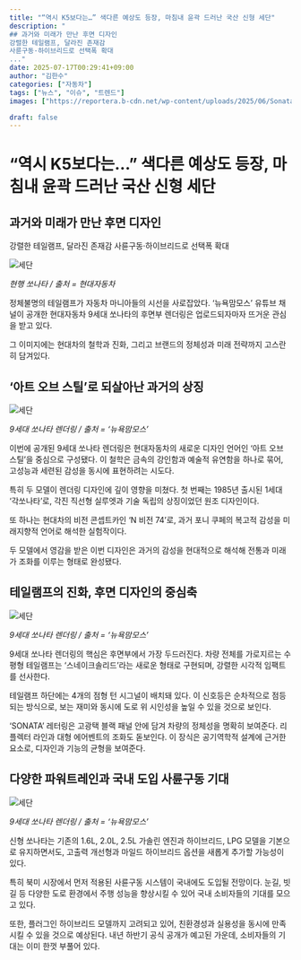 ```yaml
---
title: "“역시 K5보다는…” 색다른 예상도 등장, 마침내 윤곽 드러난 국산 신형 세단"
description: "
## 과거와 미래가 만난 후면 디자인
강렬한 테일램프, 달라진 존재감
사륜구동·하이브리드로 선택폭 확대
..."
date: 2025-07-17T00:29:41+09:00
author: "김한수"
categories: ["자동차"]
tags: ["뉴스", "이슈", "트렌드"]
images: ["https://reportera.b-cdn.net/wp-content/uploads/2025/06/Sonata-Rendering-1024x576.jpg"]

draft: false
---
```


# “역시 K5보다는…” 색다른 예상도 등장, 마침내 윤곽 드러난 국산 신형 세단


## 과거와 미래가 만난 후면 디자인
강렬한 테일램프, 달라진 존재감
사륜구동·하이브리드로 선택폭 확대


![세단](https://reportera.b-cdn.net/wp-content/uploads/2025/06/Sonata-Rendering-1024x576.jpg)

*현행 쏘나타 / 출처 = 현대자동차*

정체불명의 테일램프가 자동차 마니아들의 시선을 사로잡았다. ‘뉴욕맘모스’ 유튜브 채널이 공개한 현대자동차 9세대 쏘나타의 후면부 렌더링은 업로드되자마자 뜨거운 관심을 받고 있다.

그 이미지에는 현대차의 철학과 진화, 그리고 브랜드의 정체성과 미래 전략까지 고스란히 담겨있다.


## ‘아트 오브 스틸’로 되살아난 과거의 상징


![세단](https://reportera.b-cdn.net/wp-content/uploads/2025/06/쏘나타-렌더링-1024x523.jpg)

*9세대 쏘나타 렌더링 / 출처 = ‘뉴욕맘모스’*

이번에 공개된 9세대 쏘나타 렌더링은 현대자동차의 새로운 디자인 언어인 ‘아트 오브 스틸’을 중심으로 구성됐다. 이 철학은 금속의 강인함과 예술적 유연함을 하나로 묶어, 고성능과 세련된 감성을 동시에 표현하려는 시도다.

특히 두 모델이 렌더링 디자인에 깊이 영향을 미쳤다. 첫 번째는 1985년 출시된 1세대 ‘각쏘나타’로, 각진 직선형 실루엣과 기술 독립의 상징이었던 원조 디자인이다.

또 하나는 현대차의 비전 콘셉트카인 ‘N 비전 74’로, 과거 포니 쿠페의 복고적 감성을 미래지향적 언어로 해석한 실험작이다.

두 모델에서 영감을 받은 이번 디자인은 과거의 감성을 현대적으로 해석해 전통과 미래가 조화를 이루는 형태로 완성됐다.


## 테일램프의 진화, 후면 디자인의 중심축


![세단](https://reportera.b-cdn.net/wp-content/uploads/2025/06/쏘나타-렌더링-1-1024x676.jpg)

*9세대 쏘나타 렌더링 / 출처 = ‘뉴욕맘모스’*

9세대 쏘나타 렌더링의 핵심은 후면부에서 가장 두드러진다. 차량 전체를 가로지르는 수평형 테일램프는 ‘스네이크솔리드’라는 새로운 형태로 구현되며, 강렬한 시각적 임팩트를 선사한다.

테일램프 하단에는 4개의 점형 턴 시그널이 배치돼 있다. 이 신호등은 순차적으로 점등되는 방식으로, 보는 재미와 동시에 도로 위 시인성을 높일 수 있을 것으로 보인다.

‘SONATA’ 레터링은 고광택 블랙 패널 안에 담겨 차량의 정체성을 명확히 보여준다. 리플렉터 라인과 대형 에어벤트의 조화도 돋보인다. 이 장식은 공기역학적 설계에 근거한 요소로, 디자인과 기능의 균형을 보여준다.


## 다양한 파워트레인과 국내 도입 사륜구동 기대


![세단](https://reportera.b-cdn.net/wp-content/uploads/2025/06/쏘나타-렌더링-2-1024x556.jpg)

*9세대 쏘나타 렌더링 / 출처 = ‘뉴욕맘모스’*

신형 쏘나타는 기존의 1.6L, 2.0L, 2.5L 가솔린 엔진과 하이브리드, LPG 모델을 기본으로 유지하면서도, 고출력 개선형과 마일드 하이브리드 옵션을 새롭게 추가할 가능성이 있다.

특히 북미 시장에서 먼저 적용된 사륜구동 시스템이 국내에도 도입될 전망이다. 눈길, 빗길 등 다양한 도로 환경에서 주행 성능을 향상시킬 수 있어 국내 소비자들의 기대를 모으고 있다.

또한, 플러그인 하이브리드 모델까지 고려되고 있어, 친환경성과 실용성을 동시에 만족시킬 수 있을 것으로 예상된다. 내년 하반기 공식 공개가 예고된 가운데, 소비자들의 기대는 이미 한껏 부풀어 있다.
